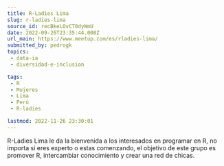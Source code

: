 ```yaml
---
title: R-Ladies Lima
slug: r-ladies-lima
source_id: recBkeLOvCT0dyWmU
date: 2022-09-26T23:35:44.000Z
url_main: https://www.meetup.com/es/rladies-lima/
submitted_by: pedrogk
topics: 
 - data-ia
 - diversidad-e-inclusion

tags: 
 - R
 - Mujeres
 - Lima
 - Perú
 - R-ladies

lastmod: 2022-11-26 23:30:01
---
```


R-Ladies Lima le da la bienvenida a los interesados en programar en R, no importa si eres experto o estas comenzando, el objetivo de este grupo es promover R, intercambiar conocimiento y crear una red de chicas.
